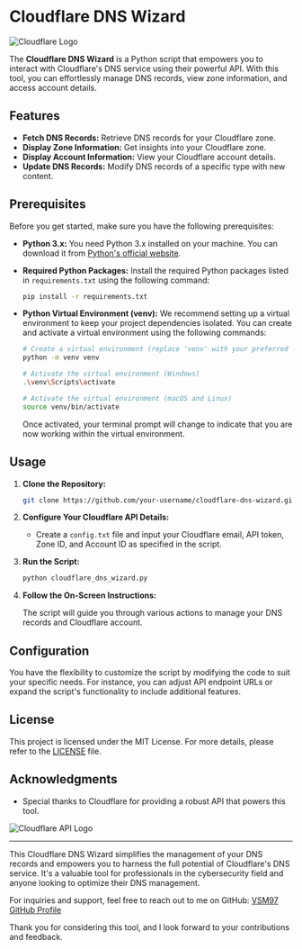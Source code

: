 # Cloudflare DNS Wizard

![Cloudflare Logo](https://www.cloudflare.com/img/logo-cloudflare-dark.svg)

The **Cloudflare DNS Wizard** is a Python script that empowers you to interact with Cloudflare's DNS service using their powerful API. With this tool, you can effortlessly manage DNS records, view zone information, and access account details.

## Features

- **Fetch DNS Records:** Retrieve DNS records for your Cloudflare zone.
- **Display Zone Information:** Get insights into your Cloudflare zone.
- **Display Account Information:** View your Cloudflare account details.
- **Update DNS Records:** Modify DNS records of a specific type with new content.

## Prerequisites

Before you get started, make sure you have the following prerequisites:

- **Python 3.x:** You need Python 3.x installed on your machine. You can download it from [Python's official website](https://www.python.org/downloads/).

- **Required Python Packages:** Install the required Python packages listed in `requirements.txt` using the following command:

    ```bash
    pip install -r requirements.txt
    ```

- **Python Virtual Environment (venv):** We recommend setting up a virtual environment to keep your project dependencies isolated. You can create and activate a virtual environment using the following commands:

    ```bash
    # Create a virtual environment (replace 'venv' with your preferred name)
    python -m venv venv

    # Activate the virtual environment (Windows)
    .\venv\Scripts\activate

    # Activate the virtual environment (macOS and Linux)
    source venv/bin/activate
    ```

    Once activated, your terminal prompt will change to indicate that you are now working within the virtual environment.

## Usage

1. **Clone the Repository:**

    ```bash
    git clone https://github.com/your-username/cloudflare-dns-wizard.git
    ```

2. **Configure Your Cloudflare API Details:**

    - Create a `config.txt` file and input your Cloudflare email, API token, Zone ID, and Account ID as specified in the script.

3. **Run the Script:**

    ```bash
    python cloudflare_dns_wizard.py
    ```

4. **Follow the On-Screen Instructions:**

    The script will guide you through various actions to manage your DNS records and Cloudflare account.

## Configuration

You have the flexibility to customize the script by modifying the code to suit your specific needs. For instance, you can adjust API endpoint URLs or expand the script's functionality to include additional features.

## License

This project is licensed under the MIT License. For more details, please refer to the [LICENSE](LICENSE) file.

## Acknowledgments

- Special thanks to Cloudflare for providing a robust API that powers this tool.

![Cloudflare API Logo](https://www.cloudflare.com/img/logo-api-gray.svg)

---

This Cloudflare DNS Wizard simplifies the management of your DNS records and empowers you to harness the full potential of Cloudflare's DNS service. It's a valuable tool for professionals in the cybersecurity field and anyone looking to optimize their DNS management.

For inquiries and support, feel free to reach out to me on GitHub: [VSM97 GitHub Profile](https://github.com/VSM97)

Thank you for considering this tool, and I look forward to your contributions and feedback.
